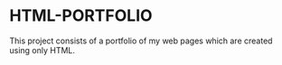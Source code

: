 # HTML-PORTFOLIO
This project consists of a portfolio of my web pages which are created using only HTML.
